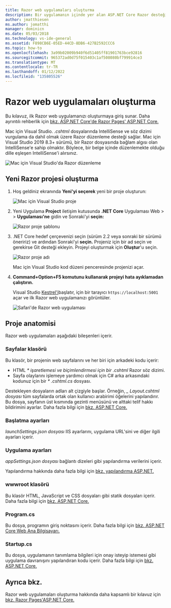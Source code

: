 ```yaml
---
title: Razor web uygulamaları oluşturma
description: Bir uygulamanın içinde yer alan ASP.NET Core Razor desteği hakkında Mac için Visual Studio.
author: jmatthiesen
ms.author: jomatthi
manager: dominicn
ms.date: 05/03/2018
ms.technology: vs-ide-general
ms.assetid: F898CB6E-05ED-44CD-8DB6-427B2592CCC6
ms.topic: how-to
ms.openlocfilehash: 3a99b02009b940f6d51405ff81901763bce92816
ms.sourcegitcommit: 965372ad0d75f015403c1af508080bf799914ce3
ms.translationtype: MT
ms.contentlocale: tr-TR
ms.lasthandoff: 01/12/2022
ms.locfileid: "135805526"
---
```

# <a name="create-razor-web-apps"></a>Razor web uygulamaları oluşturma

Bu kılavuz, ilk Razor web uygulamanızı oluşturmaya giriş sunar. Daha ayrıntılı rehberlik için [bkz. ASP.NET Core'de Razor Pages' ASP.NET Core.](/aspnet/core/razor-pages/index)

Mac için Visual Studio. *.cshtml* dosyalarında IntelliSense ve söz dizimi vurgulama da dahil olmak üzere Razor düzenleme desteği sağlar. Mac için Visual Studio 2019 8.3+ sürümü, bir Razor dosyasında bağlam algısı olan IntelliSense'e sahip olmaktır. Böylece, bir belge içinde düzenlemekte olduğu dille eşleşen IntelliSense'i alırsınız.

![Mac için Visual Studio'da Razor düzenleme](media/razor-2019.png)

## <a name="creating-a-new-razor-project"></a>Yeni Razor projesi oluşturma

1. Hoş geldiniz ekranında **Yeni'yi seçerek** yeni bir proje oluşturun:

   ![Mac için Visual Studio proje](media/razor-new.png)
1. Yeni Uygulama **Project** iletişim kutusunda **.NET Core** Uygulaması Web  >    >  **Uygulaması'ne** gidin ve Sonraki'yi **seçin:**

   ![Razor proje şablonu](media/razor-new-project1.png)
1. .NET Core hedef çerçevenizi seçin (sürüm 2.2 veya sonraki bir sürümü öneririz) ve ardından Sonraki'yi **seçin.** Projeniz için bir ad seçin ve gerekirse Git desteği ekleyin. Projeyi oluşturmak için **Oluştur**'u seçin.

   ![Razor proje adı](media/razor-new-project2.png)

   Mac için Visual Studio kod düzeni penceresinde projenizi açar.
1. **Command+Option+F5 komutunu kullanarak projeyi hata ayıklamadan çalıştırın.**

   Visual Studio [Kestrel'i](/aspnet/core/fundamentals/servers/kestrel)başlatır, için bir tarayıcı `https://localhost:5001` açar ve ilk Razor web uygulamanızı görüntüler.

   ![Safari'de Razor web uygulaması](media/razor-webapp.png)

## <a name="project-anatomy"></a>Proje anatomisi

Razor web uygulamaları aşağıdaki bileşenleri içerir.

### <a name="pages-folder"></a>Sayfalar klasörü

Bu klasör, bir projenin web sayfalarını ve her biri için arkadeki kodu içerir:
- HTML *\* işaretlemesi ve biçimlendirmesi için bir .cshtml* Razor söz dizimi.
- Sayfa olaylarını işlemeye yardımcı olmak için C# arka arkasındaki kodunuz için bir *\* .cshtml.cs* dosyası.

Destekleyen dosyaların adları alt çizgiyle başlar. Örneğin, *\_ Layout.cshtml dosyası* tüm sayfalarda ortak olan kullanıcı arabirimi öğelerini yapılandırır. Bu dosya, sayfanın üst kısmında gezinti menüsünü ve alttaki telif hakkı bildirimini ayarlar. Daha fazla bilgi için [bkz. ASP.NET Core.](/aspnet/core/mvc/views/layout)

### <a name="launch-settings"></a>Başlatma ayarları

*launchSettings.json dosyası* IIS ayarlarını, uygulama URL'sini ve diğer ilgili ayarları içerir.

### <a name="app-settings"></a>Uygulama ayarları

*appSettings.json dosyası* bağlantı dizeleri gibi yapılandırma verilerini içerir.

Yapılandırma hakkında daha fazla bilgi için [bkz. yapılandırma ASP.NET.](/aspnet/core/fundamentals/configuration/index)

### <a name="wwwroot-folder"></a>wwwroot klasörü

Bu klasör HTML, JavaScript ve CSS dosyaları gibi statik dosyaları içerir. Daha fazla bilgi için [bkz. ASP.NET Core.](/aspnet/core/fundamentals/static-files)

### <a name="programcs"></a>Program.cs

Bu dosya, programın giriş noktasını içerir. Daha fazla bilgi için [bkz. ASP.NET Core Web Ana Bilgisayarı.](/aspnet/core/fundamentals/host/web-host)

### <a name="startupcs"></a>Startup.cs

Bu dosya, uygulamanın tanımlama bilgileri için onay isteyip istemesi gibi uygulama davranışını yapılandıran kodu içerir. Daha fazla bilgi için [bkz. ASP.NET Core.](/aspnet/core/fundamentals/startup)

## <a name="see-also"></a>Ayrıca bkz.

Razor web uygulamaları oluşturma hakkında daha kapsamlı bir kılavuz için [bkz. Razor Pages'ASP.NET Core.](/aspnet/core/razor-pages/index)
